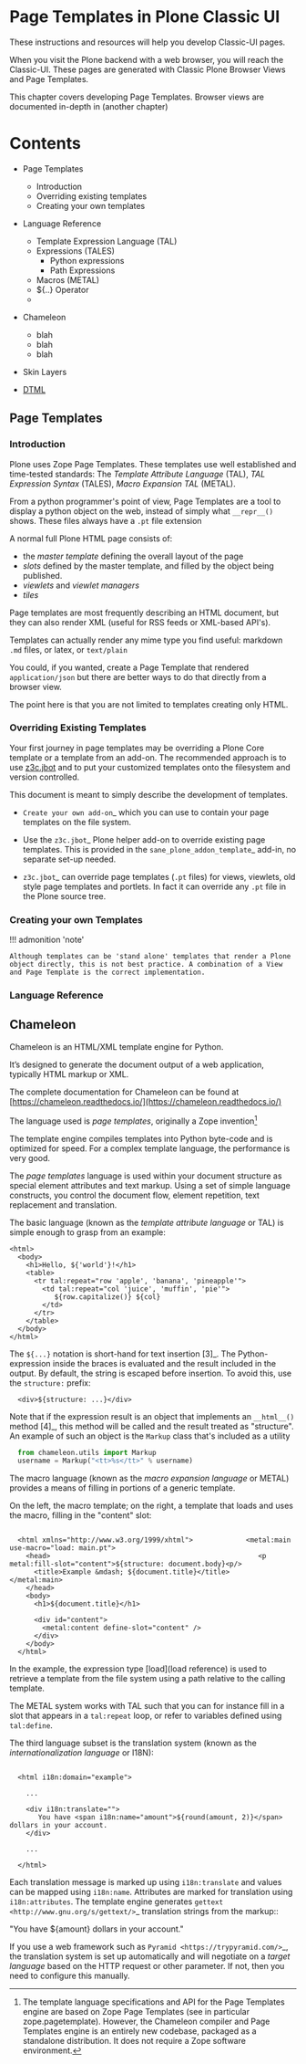 # Page Templates in Plone Classic UI

These instructions and resources will help you develop Classic-UI pages.

When you visit the Plone backend with a web browser, you will reach the Classic-UI.  These pages are generated with Classic Plone Browser Views and Page Templates.

This chapter covers developing Page Templates.   Browser views are documented in-depth in (another chapter)
# Contents

* Page Templates
   * Introduction
   * Overriding existing templates
   * Creating your own templates
* Language Reference
   * Template Expression Language (TAL)
   * Expressions (TALES)
       * Python expressions
       * Path Expressions
   * Macros (METAL)
   * ${..} Operator
   * 

* Chameleon
    
    * blah
    * blah
    * blah
* Skin Layers
* [DTML](dtml.md)


## Page Templates
### Introduction
Plone uses Zope Page Templates.  These templates use well established and time-tested standards:   The *Template Attribute Language* (TAL),  *TAL Expression Syntax* (TALES), *Macro Expansion TAL* (METAL).

From a python programmer's point of view, Page Templates are a tool to display a python object on the web, instead of simply what `__repr__()` shows. These files always have a `.pt` file extension

A normal full Plone HTML page consists of:
* the *master template* defining the overall layout of the page
* *slots* defined by the master template, and filled by the object being published.
* *viewlets* and *viewlet managers*
* *tiles*

Page templates are most frequently describing an HTML document, but they can also render XML (useful for RSS feeds or XML-based API's).

Templates can actually render any mime type you find useful: markdown `.md` files, or latex, or `text/plain`

You could, if you wanted, create a Page Template that rendered `application/json` but there are better ways to do that directly from a browser view.  

The point here is that you are not limited to templates creating only HTML.


### Overriding Existing Templates

Your first journey in page templates may be overriding a Plone Core template or a template from an add-on.  The recommended approach is to use [z3c.jbot](https://pypi.org/project/z3c.jbot/) and to put your customized templates onto the filesystem and version controlled.

This document is meant to simply describe the development of templates.

* `Create your own add-on`_
  which you can use to contain your page templates on the file system.

* Use the `z3c.jbot`_ Plone helper add-on to override existing page
  templates.
  This is provided in the `sane_plone_addon_template`_ add-in, no separate
  set-up needed.

* `z3c.jbot`_ can override page templates (``.pt`` files) for views,
  viewlets, old style page templates and portlets.
  In fact it can override any ``.pt`` file in the Plone source tree.


### Creating your own Templates

!!! admonition 'note'

    Although templates can be 'stand alone' templates that render a Plone object directly, this is not best practice. A combination of a View and Page Template is the correct implementation.



### Language Reference



## Chameleon
Chameleon is an HTML/XML template engine for Python.

It’s designed to generate the document output of a web application, typically HTML markup or XML.

The complete documentation for Chameleon can be found at [https://chameleon.readthedocs.io/](https://chameleon.readthedocs.io/) 

The language used is *page templates*, originally a Zope invention[^1]

The template engine compiles templates into Python byte-code and is optimized for speed. For a complex template language, the performance is very good.

The *page templates* language is used within your document structure as special element attributes and text markup. Using a set of simple language constructs, you control the document flow, element repetition, text replacement and translation.

The basic language (known as the *template attribute language* or TAL)
is simple enough to grasp from an example:

```xml+genshi
<html>
  <body>
    <h1>Hello, ${'world'}!</h1>
    <table>
      <tr tal:repeat="row 'apple', 'banana', 'pineapple'">
        <td tal:repeat="col 'juice', 'muffin', 'pie'">
           ${row.capitalize()} ${col}
        </td>
      </tr>
    </table>
  </body>
</html>
```

The ``${...}`` notation is short-hand for text insertion [3]_. The
Python-expression inside the braces is evaluated and the result
included in the output. By default, the string is escaped before
insertion. To avoid this, use the ``structure:`` prefix:

```xml+genshi
  <div>${structure: ...}</div>
```

Note that if the expression result is an object that implements an
``__html__()`` method [4]_, this method will be called and the result
treated as "structure". An example of such an object is the
``Markup`` class that's included as a utility

```python
  from chameleon.utils import Markup
  username = Markup("<tt>%s</tt>" % username)
```

The macro language (known as the *macro expansion language* or METAL)
provides a means of filling in portions of a generic template.

On the left, the macro template; on the right, a template that loads
and uses the macro, filling in the "content" slot:

```xml+genshi

  <html xmlns="http://www.w3.org/1999/xhtml">             <metal:main use-macro="load: main.pt">
    <head>                                                   <p metal:fill-slot="content">${structure: document.body}<p/>
      <title>Example &mdash; ${document.title}</title>    </metal:main>
    </head>
    <body>
      <h1>${document.title}</h1>

      <div id="content">
        <metal:content define-slot="content" />
      </div>
    </body>
  </html>
```

In the example, the expression type [load](load reference) is
used to retrieve a template from the file system using a path relative
to the calling template.

The METAL system works with TAL such that you can for instance fill in
a slot that appears in a ``tal:repeat`` loop, or refer to variables
defined using ``tal:define``.

The third language subset is the translation system (known as the
*internationalization language* or I18N):

```xml+genshi

  <html i18n:domain="example">

    ...

    <div i18n:translate="">
       You have <span i18n:name="amount">${round(amount, 2)}</span> dollars in your account.
    </div>

    ...

  </html>
```

Each translation message is marked up using ``i18n:translate`` and
values can be mapped using ``i18n:name``. Attributes are marked for
translation using ``i18n:attributes``. The template engine generates
`gettext <http://www.gnu.org/s/gettext/>`_ translation strings from
the markup::

  "You have ${amount} dollars in your account."

If you use a web framework such as `Pyramid <https://trypyramid.com/>`_, the
translation system is set up automatically and will negotiate on a *target
language* based on the HTTP request or other parameter. If not, then
you need to configure this manually.


[^1]: The template language specifications and API for the Page Templates engine are based on Zope Page Templates (see in particular zope.pagetemplate). However, the Chameleon compiler and Page Templates engine is an entirely new codebase, packaged as a standalone distribution. It does not require a Zope software environment.

